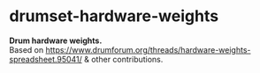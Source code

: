 # drumset-hardware-weights

**Drum hardware weights.**  
Based on https://www.drumforum.org/threads/hardware-weights-spreadsheet.95041/ & other contributions.

